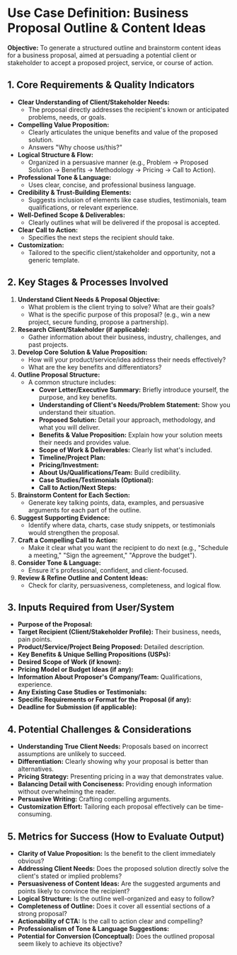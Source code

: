 # Use Case Definition: Business Proposal Outline & Content Ideas

**Objective:** To generate a structured outline and brainstorm content ideas for a business proposal, aimed at persuading a potential client or stakeholder to accept a proposed project, service, or course of action.

## 1. Core Requirements & Quality Indicators

*   **Clear Understanding of Client/Stakeholder Needs:**
    *   The proposal directly addresses the recipient's known or anticipated problems, needs, or goals.
*   **Compelling Value Proposition:**
    *   Clearly articulates the unique benefits and value of the proposed solution.
    *   Answers "Why choose us/this?"
*   **Logical Structure & Flow:**
    *   Organized in a persuasive manner (e.g., Problem -> Proposed Solution -> Benefits -> Methodology -> Pricing -> Call to Action).
*   **Professional Tone & Language:**
    *   Uses clear, concise, and professional business language.
*   **Credibility & Trust-Building Elements:**
    *   Suggests inclusion of elements like case studies, testimonials, team qualifications, or relevant experience.
*   **Well-Defined Scope & Deliverables:**
    *   Clearly outlines what will be delivered if the proposal is accepted.
*   **Clear Call to Action:**
    *   Specifies the next steps the recipient should take.
*   **Customization:**
    *   Tailored to the specific client/stakeholder and opportunity, not a generic template.

## 2. Key Stages & Processes Involved

1.  **Understand Client Needs & Proposal Objective:**
    *   What problem is the client trying to solve? What are their goals?
    *   What is the specific purpose of this proposal? (e.g., win a new project, secure funding, propose a partnership).
2.  **Research Client/Stakeholder (if applicable):**
    *   Gather information about their business, industry, challenges, and past projects.
3.  **Develop Core Solution & Value Proposition:**
    *   How will your product/service/idea address their needs effectively?
    *   What are the key benefits and differentiators?
4.  **Outline Proposal Structure:**
    *   A common structure includes:
        *   **Cover Letter/Executive Summary:** Briefly introduce yourself, the purpose, and key benefits.
        *   **Understanding of Client's Needs/Problem Statement:** Show you understand their situation.
        *   **Proposed Solution:** Detail your approach, methodology, and what you will deliver.
        *   **Benefits & Value Proposition:** Explain how your solution meets their needs and provides value.
        *   **Scope of Work & Deliverables:** Clearly list what's included.
        *   **Timeline/Project Plan:**
        *   **Pricing/Investment:**
        *   **About Us/Qualifications/Team:** Build credibility.
        *   **Case Studies/Testimonials (Optional):**
        *   **Call to Action/Next Steps:**
5.  **Brainstorm Content for Each Section:**
    *   Generate key talking points, data, examples, and persuasive arguments for each part of the outline.
6.  **Suggest Supporting Evidence:**
    *   Identify where data, charts, case study snippets, or testimonials would strengthen the proposal.
7.  **Craft a Compelling Call to Action:**
    *   Make it clear what you want the recipient to do next (e.g., "Schedule a meeting," "Sign the agreement," "Approve the budget").
8.  **Consider Tone & Language:**
    *   Ensure it's professional, confident, and client-focused.
9.  **Review & Refine Outline and Content Ideas:**
    *   Check for clarity, persuasiveness, completeness, and logical flow.

## 3. Inputs Required from User/System

*   **Purpose of the Proposal:**
*   **Target Recipient (Client/Stakeholder Profile):** Their business, needs, pain points.
*   **Product/Service/Project Being Proposed:** Detailed description.
*   **Key Benefits & Unique Selling Propositions (USPs):**
*   **Desired Scope of Work (if known):**
*   **Pricing Model or Budget Ideas (if any):**
*   **Information About Proposer's Company/Team:** Qualifications, experience.
*   **Any Existing Case Studies or Testimonials:**
*   **Specific Requirements or Format for the Proposal (if any):**
*   **Deadline for Submission (if applicable):**

## 4. Potential Challenges & Considerations

*   **Understanding True Client Needs:** Proposals based on incorrect assumptions are unlikely to succeed.
*   **Differentiation:** Clearly showing why your proposal is better than alternatives.
*   **Pricing Strategy:** Presenting pricing in a way that demonstrates value.
*   **Balancing Detail with Conciseness:** Providing enough information without overwhelming the reader.
*   **Persuasive Writing:** Crafting compelling arguments.
*   **Customization Effort:** Tailoring each proposal effectively can be time-consuming.

## 5. Metrics for Success (How to Evaluate Output)

*   **Clarity of Value Proposition:** Is the benefit to the client immediately obvious?
*   **Addressing Client Needs:** Does the proposed solution directly solve the client's stated or implied problems?
*   **Persuasiveness of Content Ideas:** Are the suggested arguments and points likely to convince the recipient?
*   **Logical Structure:** Is the outline well-organized and easy to follow?
*   **Completeness of Outline:** Does it cover all essential sections of a strong proposal?
*   **Actionability of CTA:** Is the call to action clear and compelling?
*   **Professionalism of Tone & Language Suggestions:**
*   **Potential for Conversion (Conceptual):** Does the outlined proposal seem likely to achieve its objective?
